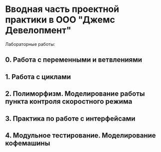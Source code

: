 # Вводная часть проектной практики в ООО "Джемс Девелопмент" 

Лабораторные работы:

## 0. Работа с переменными и ветвлениями

## 1. Работа с циклами

## 2. Полиморфизм. Моделирование работы пункта контроля скоростного режима

## 3. Практика по работе с интерфейсами

## 4. Модульное тестирование. Моделирование кофемашины

